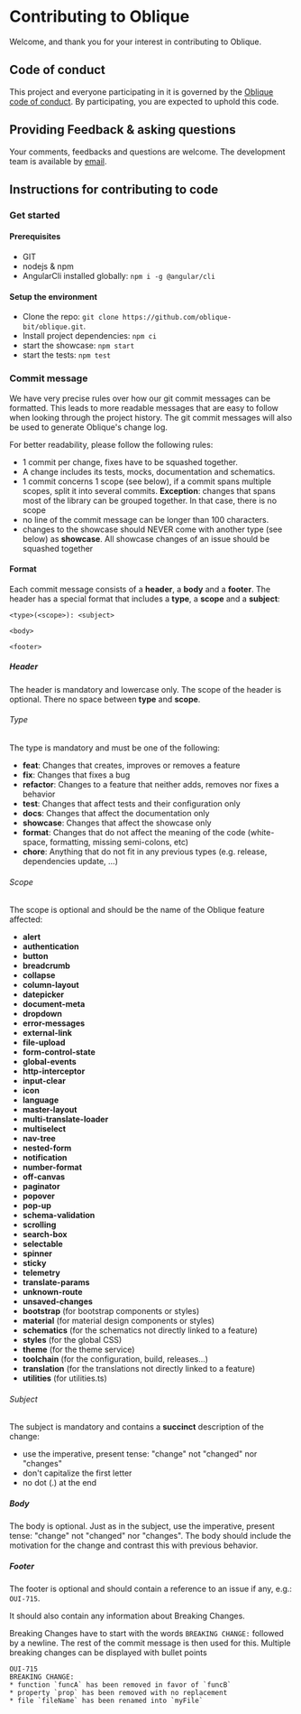 # Contributing to Oblique

Welcome, and thank you for your interest in contributing to Oblique.

## Code of conduct

This project and everyone participating in it is governed by the [Oblique code of conduct](CODE_OF_CONDUCT.md). By participating, you are expected to uphold this code.

## Providing Feedback & asking questions

Your comments, feedbacks and questions are welcome.
The development team is available by [email](mailto:Oblique@bit.admin.ch).

## Instructions for contributing to code

### Get started

#### Prerequisites

- GIT
- nodejs & npm
- AngularCli installed globally: `npm i -g @angular/cli`

#### Setup the environment

- Clone the repo: `git clone https://github.com/oblique-bit/oblique.git`.
- Install project dependencies: `npm ci`
- start the showcase: `npm start`
- start the tests: `npm test`

### Commit message

We have very precise rules over how our git commit messages can be formatted. This leads to more readable messages that are easy to follow when looking
through the project history. The git commit messages will also be used to generate Oblique's change log.

For better readability, please follow the following rules:

- 1 commit per change, fixes have to be squashed together.
- A change includes its tests, mocks, documentation and schematics.
- 1 commit concerns 1 scope (see below), if a commit spans multiple scopes, split it into several commits. **Exception**: changes that spans most of the library can be grouped together. In that case, there is no scope
- no line of the commit message can be longer than 100 characters.
- changes to the showcase should NEVER come with another type (see below) as **showcase**. All showcase changes of an issue should be squashed together

#### Format

Each commit message consists of a **header**, a **body** and a **footer**. The header has a special format that includes a **type**, a **scope** and a
**subject**:

    <type>(<scope>): <subject>

    <body>

    <footer>

##### Header

The header is mandatory and lowercase only. The scope of the header is optional. There no space between **type** and **scope**.

###### Type

The type is mandatory and must be one of the following:

- **feat**: Changes that creates, improves or removes a feature
- **fix**: Changes that fixes a bug
- **refactor**: Changes to a feature that neither adds, removes nor fixes a behavior
- **test**: Changes that affect tests and their configuration only
- **docs**: Changes that affect the documentation only
- **showcase**: Changes that affect the showcase only
- **format**: Changes that do not affect the meaning of the code (white-space, formatting, missing semi-colons, etc)
- **chore**: Anything that do not fit in any previous types (e.g. release, dependencies update, ...)

###### Scope

The scope is optional and should be the name of the Oblique feature affected:

- **alert**
- **authentication**
- **button**
- **breadcrumb**
- **collapse**
- **column-layout**
- **datepicker**
- **document-meta**
- **dropdown**
- **error-messages**
- **external-link**
- **file-upload**
- **form-control-state**
- **global-events**
- **http-interceptor**
- **input-clear**
- **icon**
- **language**
- **master-layout**
- **multi-translate-loader**
- **multiselect**
- **nav-tree**
- **nested-form**
- **notification**
- **number-format**
- **off-canvas**
- **paginator**
- **popover**
- **pop-up**
- **schema-validation**
- **scrolling**
- **search-box**
- **selectable**
- **spinner**
- **sticky**
- **telemetry**
- **translate-params**
- **unknown-route**
- **unsaved-changes**
- **bootstrap** (for bootstrap components or styles)
- **material** (for material design components or styles)
- **schematics** (for the schematics not directly linked to a feature)
- **styles** (for the global CSS)
- **theme** (for the theme service)
- **toolchain** (for the configuration, build, releases...)
- **translation** (for the translations not directly linked to a feature)
- **utilities** (for utilities.ts)

###### Subject

The subject is mandatory and contains a **succinct** description of the change:

- use the imperative, present tense: "change" not "changed" nor "changes"
- don't capitalize the first letter
- no dot (.) at the end

##### Body

The body is optional.
Just as in the subject, use the imperative, present tense: "change" not "changed" nor "changes". The body should include the motivation for the change and contrast this with previous behavior.

##### Footer

The footer is optional and should contain a reference to an issue if any, e.g.: `OUI-715`.

It should also contain any information about Breaking Changes.

Breaking Changes have to start with the words `BREAKING CHANGE:` followed by a newline. The rest of the commit message is then used for this. Multiple breaking changes can be displayed with bullet points

    OUI-715
    BREAKING CHANGE:
    * function `funcA` has been removed in favor of `funcB`
    * property `prop` has been removed with no replacement
    * file `fileName` has been renamed into `myFile`
